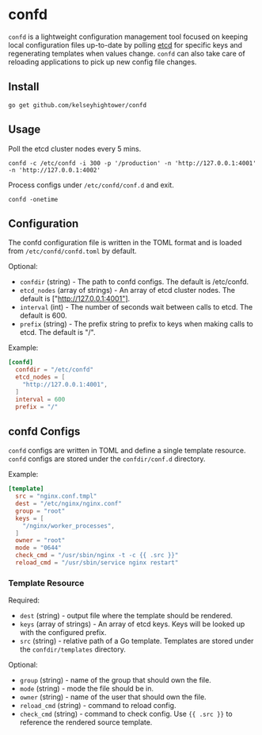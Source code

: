 # confd

`confd` is a lightweight configuration management tool focused on keeping local
configuration files up-to-date by polling [etcd](https://github.com/coreos/etcd)
for specific keys and regenerating templates when values change. `confd` can also
take care of reloading applications to pick up new config file changes.

## Install

```
go get github.com/kelseyhightower/confd
```

## Usage

Poll the etcd cluster nodes every 5 mins.

```
confd -c /etc/confd -i 300 -p '/production' -n 'http://127.0.0.1:4001' -n 'http://127.0.0.1:4002'
```

Process configs under `/etc/confd/conf.d` and exit.

```
confd -onetime
```

## Configuration

The confd configuration file is written in the TOML format and is loaded from
`/etc/confd/confd.toml` by default.

Optional:

* `confdir` (string) - The path to confd configs. The default is /etc/confd.
* `etcd_nodes` (array of strings) - An array of etcd cluster nodes. The default
  is ["http://127.0.0.1:4001"].
* `interval` (int) - The number of seconds wait between calls to etcd. The
  default is 600.
* `prefix` (string) - The prefix string to prefix to keys when making calls to
  etcd. The default is "/".

Example:

```TOML
[confd]
  confdir = "/etc/confd"
  etcd_nodes = [
    "http://127.0.0.1:4001",
  ]
  interval = 600
  prefix = "/"
```

## confd Configs

`confd` configs are written in TOML and define a single template resource.
`confd` configs are stored under the `confdir/conf.d` directory.

Example:

```TOML
[template]
  src = "nginx.conf.tmpl"
  dest = "/etc/nginx/nginx.conf"
  group = "root"
  keys = [
    "/nginx/worker_processes",
  ]
  owner = "root"
  mode = "0644"
  check_cmd = "/usr/sbin/nginx -t -c {{ .src }}"
  reload_cmd = "/usr/sbin/service nginx restart"
```

### Template Resource

Required:

* `dest` (string) - output file where the template should be rendered.
* `keys` (array of strings) - An array of etcd keys. Keys will be looked up
  with the configured prefix.
* `src` (string) - relative path of a Go template. Templates are stored under
  the `confdir/templates` directory.

Optional:

* `group` (string) - name of the group that should own the file.
* `mode` (string) - mode the file should be in.
* `owner` (string) - name of the user that should own the file.
* `reload_cmd` (string) - command to reload config.
* `check_cmd` (string) - command to check config. Use `{{ .src }}` to reference
  the rendered source template.

